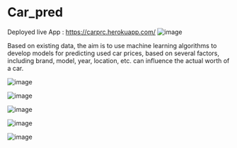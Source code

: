 # Car_pred


Deployed live App : https://carprc.herokuapp.com/ ![image](https://user-images.githubusercontent.com/48132861/125552436-ae35c986-8fca-4f90-a9be-70946ffd28ff.png)


Based on existing data, the aim is to use machine learning algorithms to develop models for predicting used car prices, based on several factors, including brand, model, year, location, etc. can influence the actual worth of a car.

![image](https://user-images.githubusercontent.com/48132861/125553326-20d47093-075e-4371-a15c-e0467d1fd555.png)


![image](https://user-images.githubusercontent.com/48132861/125553367-c24878fe-625a-43dd-a93f-d2bc7f8e52e7.png)



![image](https://user-images.githubusercontent.com/48132861/125553387-7334320e-3db7-49cb-8429-5abaa827d536.png)



![image](https://user-images.githubusercontent.com/48132861/125553415-6343a9a9-b4dd-46bb-890a-b3c28bde3c4b.png)


![image](https://user-images.githubusercontent.com/48132861/125553434-1eb3fdb1-dbd5-43c1-9b03-1f497ca10d4c.png)




